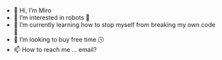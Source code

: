 - 👋 Hi, I’m Miro
- 👀 I’m interested in robots 🤖
- 🌱 I’m currently learning how to stop myself from breaking my own code :wrench:
- :currency_exchange: I’m looking to buy free time :clock4:
- 📫 How to reach me ... email?

<!---
My-ro/My-ro is a ✨ special ✨ repository because its `README.md` (this file) appears on your GitHub profile.
You can click the Preview link to take a look at your changes.
--->
